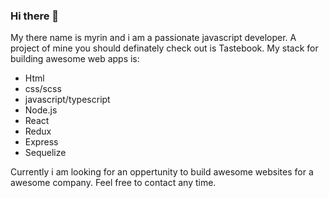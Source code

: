 ### Hi there 👋

My there name is myrin and i am a passionate javascript developer. A project of mine you should definately check out is Tastebook.
My stack for building awesome web apps is:
- Html
- css/scss
- javascript/typescript
- Node.js
- React
- Redux
- Express
- Sequelize

Currently i am looking for an oppertunity to build awesome websites for a awesome company.
Feel free to contact any time.
